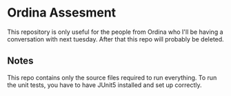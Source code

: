 # Ordina Assesment
This repository is only useful for the people from Ordina who I'll be having a conversation with next tuesday. After that this repo will probably be deleted.

## Notes
This repo contains only the source files required to run everything. To run the unit tests, you have to have JUnit5 installed and set up correctly.
